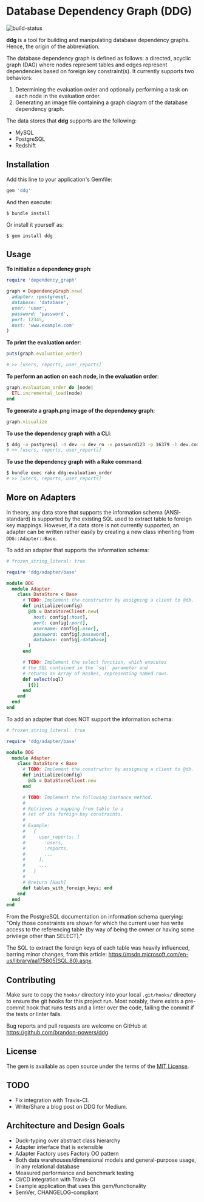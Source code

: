 # Database Dependency Graph (DDG)

![build-status](https://travis-ci.com/brandon-powers/ddg.svg?token=K9gDMpa56TyPTDdHanqY&branch=master)

**ddg** is a tool for building and manipulating database dependency graphs. Hence, the origin of the abbreviation.

The database dependency graph is defined as follows: a directed, acyclic graph (DAG) where nodes represent tables and edges represent dependencies based on foreign key constraint(s). It currently supports two behaviors:
1. Determining the evaluation order and optionally performing a task on each node in the evaluation order.
2. Generating an image file containing a graph diagram of the database dependency graph.

The data stores that **ddg** supports are the following:
- MySQL
- PostgreSQL
- Redshift

## Installation

Add this line to your application's Gemfile:

```ruby
gem 'ddg'
```

And then execute:

    $ bundle install

Or install it yourself as:

    $ gem install ddg

## Usage

**To initialize a dependency graph**:

```ruby
require 'dependency_graph'

graph = DependencyGraph.new(
  adapter: :postgresql,
  database: 'database',
  user: 'user',
  password: 'password',
  port: 12345,
  host: 'www.example.com'
)
```

**To print the evaluation order**:

```ruby
puts(graph.evaluation_order)

# >> [users, reports, user_reports]
```

**To perform an action on each node, in the evaluation order**:

```ruby
graph.evaluation_order do |node|
  ETL.incremental_load(node)
end
```

**To generate a graph.png image of the dependency graph**:

```ruby
graph.visualize
```

**To use the dependency graph with a CLI**:

```sh
$ ddg -a postgresql -d dev -u dev_ro -x password123 -p 16379 -h dev.com --evaluation-order
# >> [users, reports, user_reports]
```

**To use the dependency graph with a Rake command**:

```sh
$ bundle exec rake ddg:evaluation_order
# >> [users, reports, user_reports]
```

## More on Adapters

In theory, any data store that supports the information schema (ANSI-standard) is supported by the existing SQL used to extract table to foreign key mappings. However, if a data store is not currently supported, an adapter can be written rather easily by creating a new class inheriting from `DDG::Adapter::Base`.

To add an adapter that supports the information schema:

```ruby
# frozen_string_literal: true

require 'ddg/adapter/base'

module DDG
  module Adapter
    class DataStore < Base
      # TODO: Implement the constructor by assigning a client to @db.
      def initialize(config)
        @db = DataStoreClient.new(
          host: config[:host],
          port: config[:port],
          username: config[:user],
          password: config[:password],
          database: config[:database]
        )
      end

      # TODO: Implement the select function, which executes
      # the SQL contained in the `sql` parameter and
      # returns an Array of Hashes, representing named rows.
      def select(sql)
        [{}]
      end
    end
  end
end
```

To add an adapter that does NOT support the information schema:

```ruby
# frozen_string_literal: true

require 'ddg/adapter/base'

module DDG
  module Adapter
    class DataStore < Base
      # TODO: Implement the constructor by assigning a client to @db.
      def initialize(config)
        @db = DataStoreClient.new
      end

      # TODO: Implement the following instance method.
      #
      # Retrieves a mapping from table to a
      # set of its foreign key constraints.
      #
      # Example:
      #   {
      #     user_reports: [
      #       :users,
      #       :reports,
      #       ...
      #     ],
      #     ...
      #   }
      #
      # @return [Hash]
      def tables_with_foreign_keys; end
    end
  end
end
```

From the PostgreSQL documentation on information schema querying: "Only those constraints are shown for which the current user has write access to the referencing table (by way of being the owner or having some privilege other than SELECT)."

The SQL to extract the foreign keys of each table was heavily influenced, barring minor changes, from this article: https://msdn.microsoft.com/en-us/library/aa175805(SQL.80).aspx.

## Contributing

Make sure to copy the `hooks/` directory into your local `.git/hooks/` directory to ensure the git hooks for this project run. Most notably, there exists a pre-commit hook that runs tests and a linter over the code, failing the commit if the tests or linter fails.

Bug reports and pull requests are welcome on GitHub at https://github.com/brandon-powers/ddg.

## License

The gem is available as open source under the terms of the [MIT License](https://opensource.org/licenses/MIT).

## TODO
  - Fix integration with Travis-CI.
  - Write/Share a blog post on DDG for Medium.

## Architecture and Design Goals
  - Duck-typing over abstract class hierarchy
  - Adapter interface that is extensible
  - Adapter Factory uses Factory OO pattern
  - Both data warehouses/dimensional models and general-purpose usage, in any relational database
  - Measured performance and benchmark testing
  - CI/CD integration with Travis-CI
  - Example application that uses this gem/functionality
  - SemVer, CHANGELOG-compliant
